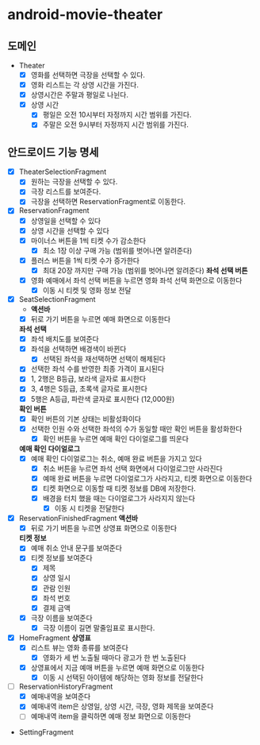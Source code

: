 # android-movie-theater

## 도메인 

- Theater
  - [x] 영화를 선택하면 극장을 선택할 수 있다.
  - [x] 영화 리스트는 각 상영 시간을 가진다.
  - [x] 상영시간은 주말과 평일로 나뉜다.
  - [x] 상영 시간
    - [x] 평일은 오전 10시부터 자정까지 시간 범위를 가진다.
    - [x] 주말은 오전 9시부터 자정까지 시간 범위를 가진다.

## 안드로이드 기능 명세

- [x] TheaterSelectionFragment
  - [x] 원하는 극장을 선택할 수 있다.
  - [x] 극장 리스트를 보여준다.
  - [x] 극장을 선택하면 ReservationFragment로 이동한다.
- [x] ReservationFragment
  - [x] 상영일을 선택할 수 있다
  - [x] 상영 시간을 선택할 수 있다
  - [x] 마이너스 버튼을 1씩 티켓 수가 감소한다
    - [x] 최소 1장 이상 구매 가능 (범위를 벗어나면 알려준다)
  - [x] 플러스 버튼을 1씩 티켓 수가 증가한다
    - [x] 최대 20장 까지만 구매 가능 (범위를 벗어나면 알려준다)
  **좌석 선택 버튼**
  - [x] 영화 예매에서 좌석 선택 버튼을 누르면 영화 좌석 선택 화면으로 이동한다
    - [x] 이동 시 티켓 및 영화 정보 전달

- [x] SeatSelectionFragment
    - **액션바**
  - [x] 뒤로 가기 버튼을 누르면 예매 화면으로 이동한다

  **좌석 선택**
  - [x] 좌석 배치도를 보여준다
  - [x] 좌석을 선택하면 배경색이 바뀐다
    - [x] 선택된 좌석을 재선택하면 선택이 해제된다
  - [x] 선택한 좌석 수를 반영한 최종 가격이 표시된다
  - [x] 1, 2행은 B등급, 보라색 글자로 표시한다
  - [x] 3, 4행은 S등급, 초록색 글자로 표시한다
  - [x] 5행은 A등급, 파란색 글자로 표시한다 (12,000원)

  **확인 버튼**
  - [x] 확인 버튼의 기본 상태는 비활성화이다
  - [x] 선택한 인원 수와 선택한 좌석의 수가 동일할 때만 확인 버튼을 활성화한다
    - [x] 확인 버튼을 누르면 예매 확인 다이얼로그를 띄운다

  **예매 확인 다이얼로그**
  - [x] 예매 확인 다이얼로그는 취소, 예매 완료 버튼을 가지고 있다
    - [x] 취소 버튼을 누르면 좌석 선택 화면에서 다이얼로그만 사라진다
    - [x] 예매 완료 버튼을 누르면 다이얼로그가 사라지고, 티켓 화면으로 이동한다
    - [x] 티켓 화면으로 이동할 때 티켓 정보를 DB에 저장한다.
    - [x] 배경을 터치 했을 때는 다이얼로그가 사라지지 않는다
      - [x] 이동 시 티켓을 전달한다

- [x] ReservationFinishedFragment
  **액션바**
   - [x] 뒤로 가기 버튼을 누르면 상영표 화면으로 이동한다

  **티켓 정보**
  - [x] 예매 취소 안내 문구를 보여준다
  - [x] 티켓 정보를 보여준다
    - [x] 제목
    - [x] 상영 일시
    - [x] 관람 인원
    - [x] 좌석 번호
    - [x] 결제 금액
  - [x] 극장 이름을 보여준다
    - [x] 극장 이름이 길면 말줄임표로 표시한다.

- [x] HomeFragment
  **상영표**
  - [x] 리스트 뷰는 영화 종류를 보여준다
    - [x] 영화가 세 번 노출될 때마다 광고가 한 번 노출된다
  - [x] 상영표에서 지금 예매 버튼을 누르면 예매 화면으로 이동한다
    - [x] 이동 시 선택된 아이템에 해당하는 영화 정보를 전달한다

- [ ] ReservationHistoryFragment
  - [x] 예매내역을 보여준다
  - [x] 예매내역 item은 상영일, 상영 시간, 극장, 영화 제목을 보여준다
  - [ ] 예매내역 item을 클릭하면 예매 정보 화면으로 이동한다

- SettingFragment

